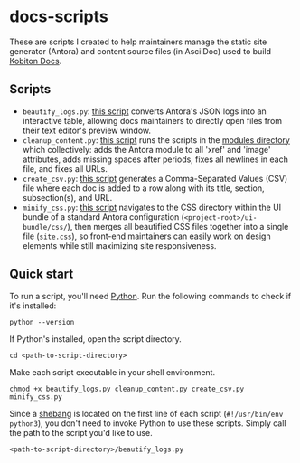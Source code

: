 # docs-scripts

These are scripts I created to help maintainers manage the static site generator (Antora) and content source files (in AsciiDoc) used to build [Kobiton Docs](https://docs.kobiton.com/).

## Scripts

* `beautify_logs.py`: [this script](scripts/beautify_logs.py) converts Antora's JSON logs into an interactive table, allowing docs maintainers to directly open files from their text editor's preview window.
* `cleanup_content.py`: [this script](scripts/cleanup_content.py) runs the scripts in the [modules directory](./modules) which collectively: adds the Antora module to all 'xref' and 'image' attributes, adds missing spaces after periods, fixes all newlines in each file, and fixes all URLs.
* `create_csv.py`: [this script](scripts/create_csv.py) generates a Comma-Separated Values (CSV) file where each doc is added to a row along with its title, section, subsection(s), and URL.
* `minify_css.py`: [this script](scripts/minify_css.py) navigates to the CSS directory within the UI bundle of a standard Antora configuration (`<project-root>/ui-bundle/css/`), then merges all beautified CSS files together into a single file (`site.css`), so front-end maintainers can easily work on design elements while still maximizing site responsiveness.

## Quick start

To run a script, you'll need [Python](https://www.python.org/downloads/). Run the following commands to check if it's installed:

```plaintext
python --version
```

If Python's installed, open the script directory.

```shell
cd <path-to-script-directory>
```

Make each script executable in your shell environment.

```shell
chmod +x beautify_logs.py cleanup_content.py create_csv.py minify_css.py
```

Since a [shebang](https://en.wikipedia.org/wiki/Shebang_(Unix)) is located on the first line of each script (`#!/usr/bin/env python3`), you don't need to invoke Python to use these scripts. Simply call the path to the script you'd like to use.

```shell
<path-to-script-directory>/beautify_logs.py
```

